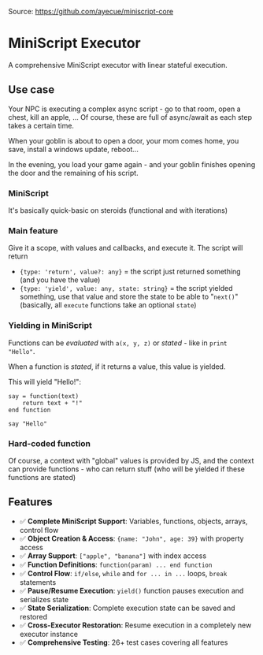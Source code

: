 Source: https://github.com/ayecue/miniscript-core

# MiniScript Executor

A comprehensive MiniScript executor with linear stateful execution.

## Use case

Your NPC is executing a complex async script - go to that room, open a chest, kill an apple, ...
Of course, these are full of async/await as each step takes a certain time.

When your goblin is about to open a door, your mom comes home, you save, install a windows update, reboot...

In the evening, you load your game again - and your goblin finishes opening the door and the remaining of his script.

### MiniScript

It's basically quick-basic on steroids (functional and with iterations)

### Main feature

Give it a scope, with values and callbacks, and execute it. The script will return
- `{type: 'return', value?: any}` = the script just returned something (and you have the value)
- `{type: 'yield', value: any, state: string}` = the script yielded something, use that value and store the state to be able to "`next()`" (basically, all `execute` functions take an optional `state`)


### Yielding in MiniScript

Functions can be *evaluated* with `a(x, y, z)` or *stated* - like in `print "Hello"`.

When a function is *stated*, if it returns a value, this value is yielded.

This will yield "Hello!":

```
say = function(text)
	return text + "!"
end function

say "Hello"
```

### Hard-coded function

Of course, a context with "global" values is provided by JS, and the context can provide functions - who can return stuff (who will be yielded if these functions are stated)

## Features

- ✅ **Complete MiniScript Support**: Variables, functions, objects, arrays, control flow
- ✅ **Object Creation & Access**: `{name: "John", age: 39}` with property access
- ✅ **Array Support**: `["apple", "banana"]` with index access
- ✅ **Function Definitions**: `function(param) ... end function`
- ✅ **Control Flow**: `if/else`, `while` and `for ... in ...` loops, `break` statements
- ✅ **Pause/Resume Execution**: `yield()` function pauses execution and serializes state
- ✅ **State Serialization**: Complete execution state can be saved and restored
- ✅ **Cross-Executor Restoration**: Resume execution in a completely new executor instance
- ✅ **Comprehensive Testing**: 26+ test cases covering all features
